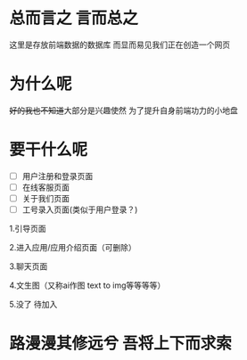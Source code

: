 # 总而言之 言而总之 
这里是存放前端数据的数据库 而显而易见我们正在创造一个网页
# 为什么呢
<del>好的我也不知道</del>大部分是兴趣使然 为了提升自身前端功力的小地盘 
# 要干什么呢
- [ ] 用户注册和登录页面
- [ ] 在线客服页面
- [ ] 关于我们页面
- [ ] 工号录入页面(类似于用户登录？)

1.引导页面 

2.进入应用/应用介绍页面（可删除）

3.聊天页面

4.文生图（又称ai作图 text to img等等等等）

5.没了 待加入
# 路漫漫其修远兮 吾将上下而求索
